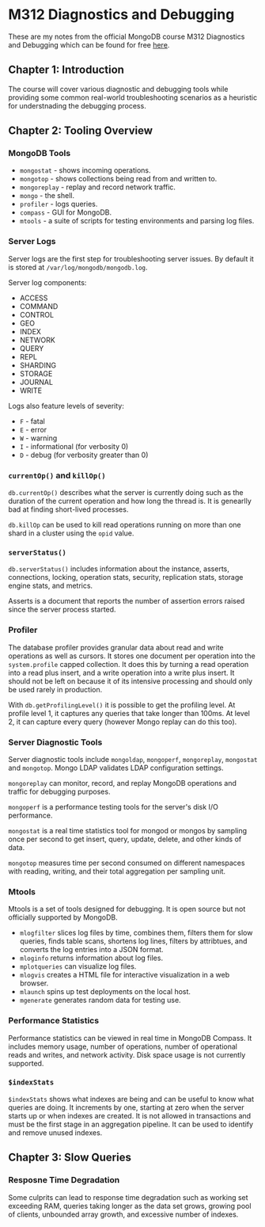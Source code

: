 # M312 Diagnostics and Debugging

These are my notes from the official MongoDB course M312 Diagnostics and Debugging which can be found for free [here](https://university.mongodb.com/courses/M312/about).

## Chapter 1: Introduction

The course will cover various diagnostic and debugging tools while providing some common real-world troubleshooting scenarios as a heuristic for understnading the debugging process.

## Chapter 2: Tooling Overview

### MongoDB Tools

* `mongostat` - shows incoming operations.
* `mongotop` - shows collections being read from and written to.
* `mongoreplay` - replay and record network traffic.
* `mongo` - the shell.
* `profiler` - logs queries.
* `compass` - GUI for MongoDB.
* `mtools` - a suite of scripts for testing environments and parsing log files.

### Server Logs

Server logs are the first step for troubleshooting server issues. By default it is stored at `/var/log/mongodb/mongodb.log`.

Server log components:
* ACCESS
* COMMAND
* CONTROL
* GEO
* INDEX
* NETWORK
* QUERY
* REPL
* SHARDING
* STORAGE
* JOURNAL
* WRITE

Logs also feature levels of severity:
* `F` - fatal
* `E` - error
* `W` - warning
* `I` - informational (for verbosity 0)
* `D` - debug (for verbosity greater than 0)

### `currentOp()` and `killOp()`

`db.currentOp()` describes what the server is currently doing such as the duration of the current operation and how long the thread is. It is genearlly bad at finding short-lived processes.

`db.killOp` can be used to kill read operations running on more than one shard in a cluster using the `opid` value.

### `serverStatus()`

`db.serverStatus()` includes information about the instance, asserts, connections, locking, operation stats, security, replication stats, storage engine stats, and metrics.

Asserts is a document that reports the number of assertion errors raised since the server process started.

### Profiler

The database profiler provides granular data about read and write operations as well as cursors. It stores one document per operation into the `system.profile` capped collection. It does this by turning a read operation into a read plus insert, and a write operation into a write plus insert. It should not be left on because it of its intensive processing and should only be used rarely in production.

With `db.getProfilingLevel()` it is possible to get the profiling level. At profile level 1, it captures any queries that take longer than 100ms. At level 2, it can capture every query (however Mongo replay can do this too).

### Server Diagnostic Tools

Server diagnostic tools include `mongoldap`, `mongoperf`, `mongoreplay`, `mongostat` and `mongotop`. Mongo LDAP validates LDAP configuration settings.

`mongoreplay` can monitor, record, and replay MongoDB operations and traffic for debugging purposes.

`mongoperf` is a performance testing tools for the server's disk I/O performance.

`mongostat` is a real time statistics tool for mongod or mongos by sampling once per second to get insert, query, update, delete, and other kinds of data.

`mongotop` measures time per second consumed on different namespaces with reading, writing, and their total aggregation per sampling unit.

### Mtools

Mtools is a set of tools designed for debugging. It is open source but not officially supported by MongoDB.

* `mlogfilter` slices log files by time, combines them, filters them for slow queries, finds table scans, shortens log lines, filters by attribtues, and converts the log entries into a JSON format.
* `mloginfo` returns information about log files.
* `mplotqueries` can visualize log files.
* `mlogvis` creates a HTML file for interactive visualization in a web browser.
* `mlaunch` spins up test deployments on the local host.
* `mgenerate` generates random data for testing use.

### Performance Statistics

Performance statistics can be viewed in real time in MongoDB Compass. It includes memory usage, number of operations, number of operational reads and writes, and network activity. Disk space usage is not currently supported.

### `$indexStats`

`$indexStats` shows what indexes are being and can be useful to know what queries are doing. It increments by one, starting at zero when the server starts up or when indexes are created. It is not allowed in transactions and must be the first stage in an aggregation pipeline. It can be used to identify and remove unused indexes.

## Chapter 3: Slow Queries

### Resposne Time Degradation

Some culprits can lead to response time degradation such as working set exceeding RAM, queries taking longer as the data set grows, growing pool of clients, unbounded array growth, and excessive number of indexes.

